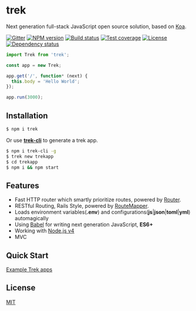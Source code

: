 # trek

Next generation full-stack JavaScript open source solution, based on [Koa][].

  [![Gitter][gitter-img]][gitter-url]
  [![NPM version][npm-img]][npm-url]
  [![Build status][travis-img]][travis-url]
  [![Test coverage][coveralls-img]][coveralls-url]
  [![License][license-img]][license-url]
  [![Dependency status][david-img]][david-url]

```js
import Trek from 'trek';

const app = new Trek;

app.get('/', function* (next) {
  this.body = 'Hello World';
});

app.run(3000);
```

## Installation

```sh
$ npm i trek
```


Or use **[trek-cli][]** to generate a trek app.

```bash
$ npm i trek-cli -g
$ trek new trekapp
$ cd trekapp
$ npm i && npm start
```

## Features

  * Fast HTTP router which smartly prioritize routes, powered by [Router][].
  * RESTful Routing, Rails Style, powered by [RouteMapper][].
  * Loads environment variables(**.env**) and configurations(**js**|**json**|**toml**|**yml**) automagically
  * Using [Babel][] for writing next generation JavaScript, **ES6+**
  * Working with [Node.js v4][]
  * MVC

## Quick Start

[Example Trek apps][]

## License

  [MIT](LICENSE)

[trek]: http://trekjs.com/
[trek-cli]: https://github.com/trekjs/trek-cli
[Koa]: http://koajs.com/
[Babel]: https://babeljs.io/
[Node.js v4]: https://nodejs.org/
[Router]: https://github.com/trekjs/router
[Routemapper]: https://github.com/trekjs/route-mapper
[Example Trek apps]: https://github.com/trekjs/examples

[gitter-img]: https://badges.gitter.im/Join%20Chat.svg
[gitter-url]:https://gitter.im/trekjs/trek?utm_source=badge&utm_medium=badge&utm_campaign=pr-badge&utm_content=badge
[npm-img]: https://img.shields.io/npm/v/trek.svg?style=flat-square
[npm-url]: https://npmjs.org/package/trek
[travis-img]: https://img.shields.io/travis/trekjs/trek.svg?style=flat-square
[travis-url]: https://travis-ci.org/trekjs/trek
[coveralls-img]: https://img.shields.io/coveralls/trekjs/trek.svg?style=flat-square
[coveralls-url]: https://coveralls.io/r/trekjs/trek?branch=master
[license-img]: https://img.shields.io/badge/license-MIT-green.svg?style=flat-square
[license-url]: LICENSE
[david-img]: https://img.shields.io/david/trekjs/trek.svg?style=flat-square
[david-url]: https://david-dm.org/trekjs/trek
